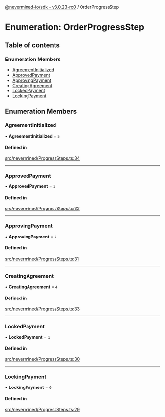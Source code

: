 [@nevermined-io/sdk - v3.0.23-rc0](../code-reference.md) / OrderProgressStep

# Enumeration: OrderProgressStep

## Table of contents

### Enumeration Members

- [AgreementInitialized](OrderProgressStep.md#agreementinitialized)
- [ApprovedPayment](OrderProgressStep.md#approvedpayment)
- [ApprovingPayment](OrderProgressStep.md#approvingpayment)
- [CreatingAgreement](OrderProgressStep.md#creatingagreement)
- [LockedPayment](OrderProgressStep.md#lockedpayment)
- [LockingPayment](OrderProgressStep.md#lockingpayment)

## Enumeration Members

### AgreementInitialized

• **AgreementInitialized** = `5`

#### Defined in

[src/nevermined/ProgressSteps.ts:34](https://github.com/nevermined-io/sdk-js/blob/0917aa7cdaec3f72007eb6710fe0bd1232cfb930/src/nevermined/ProgressSteps.ts#L34)

---

### ApprovedPayment

• **ApprovedPayment** = `3`

#### Defined in

[src/nevermined/ProgressSteps.ts:32](https://github.com/nevermined-io/sdk-js/blob/0917aa7cdaec3f72007eb6710fe0bd1232cfb930/src/nevermined/ProgressSteps.ts#L32)

---

### ApprovingPayment

• **ApprovingPayment** = `2`

#### Defined in

[src/nevermined/ProgressSteps.ts:31](https://github.com/nevermined-io/sdk-js/blob/0917aa7cdaec3f72007eb6710fe0bd1232cfb930/src/nevermined/ProgressSteps.ts#L31)

---

### CreatingAgreement

• **CreatingAgreement** = `4`

#### Defined in

[src/nevermined/ProgressSteps.ts:33](https://github.com/nevermined-io/sdk-js/blob/0917aa7cdaec3f72007eb6710fe0bd1232cfb930/src/nevermined/ProgressSteps.ts#L33)

---

### LockedPayment

• **LockedPayment** = `1`

#### Defined in

[src/nevermined/ProgressSteps.ts:30](https://github.com/nevermined-io/sdk-js/blob/0917aa7cdaec3f72007eb6710fe0bd1232cfb930/src/nevermined/ProgressSteps.ts#L30)

---

### LockingPayment

• **LockingPayment** = `0`

#### Defined in

[src/nevermined/ProgressSteps.ts:29](https://github.com/nevermined-io/sdk-js/blob/0917aa7cdaec3f72007eb6710fe0bd1232cfb930/src/nevermined/ProgressSteps.ts#L29)
